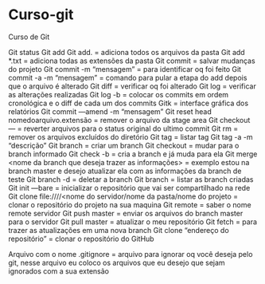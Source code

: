 # Curso-git
Curso de Git 

Git status
Git add
Git add. = adiciona todos os arquivos da pasta
Git add *.txt = adiciona todas as extensões da pasta 
Git commit = salvar mudanças do projeto	
Git commit -m  “mensagem” = para identificar oq foi feito
Git commit -a -m  “mensagem” = comando para pular a etapa do add depois que o arquivo é alterado
Git diff =  verificar oq foi alterado
Git log = verificar as alterações realizadas
Git log -b = colocar os commits em ordem cronológica e o diff de cada um dos commits
Gitk = interface gráfica dos relatórios
Git commit —amend -m “mensagem”
Git reset head nomedoarquivo.extensão = remover o arquivo da stage area
Git checkout — <file> = reverter arquivos para o status original do ultimo commit
Git rm <file> = remover os arquivos excluídos do diretório
Git tag = listar tag
Git tag -a <nome> -m “descrição”
Git branch <nome> = criar um branch 
Git checkout <nome> = mudar para o branch informado
Git check -b <nome> = cria a branch e já muda para ela
Git merge <nome da branch que deseja trazer as informações> = exemplo estou na branch master e desejo atualizar ela com as informações da branch de teste
Git branch -d <nome da branch> = deletar a branch
Git branch = listar as branch criadas
Git init —bare = inicializar o repositório que vai ser compartilhado na rede
Git clone file:////<nome do servidor/nome da pasta/nome do projeto <se desejar colocar um apelido> = clonar o repositório do projeto na sua maquina
Git remote = saber o nome remote servidor
Git push <servidor> master =  enviar os arquivos do branch master para o servidor
Git pull <servidor> master = atualizar o meu repositório
Git fetch <servidor> <nome da branch> = para trazer as atualizações em uma nova branch
Git clone “endereço do repositório” = clonar o repositório do GitHub




Arquivo com o nome .gitignore = arquivo para ignorar oq você deseja pelo git, nesse arquivo eu coloco os arquivos que eu desejo que sejam ignorados com a sua extensão

